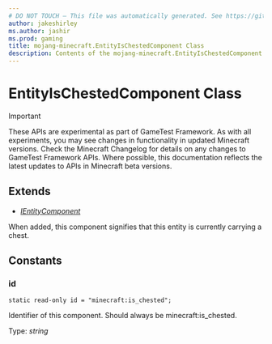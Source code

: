```yaml
---
# DO NOT TOUCH — This file was automatically generated. See https://github.com/Mojang/MinecraftApiDocsGenerator to modify descriptions, examples, etc.
author: jakeshirley
ms.author: jashir
ms.prod: gaming
title: mojang-minecraft.EntityIsChestedComponent Class
description: Contents of the mojang-minecraft.EntityIsChestedComponent class.
---
```

# EntityIsChestedComponent Class
>[!IMPORTANT]
>These APIs are experimental as part of GameTest Framework. As with all experiments, you may see changes in functionality in updated Minecraft versions. Check the Minecraft Changelog for details on any changes to GameTest Framework APIs. Where possible, this documentation reflects the latest updates to APIs in Minecraft beta versions.

## Extends
- [*IEntityComponent*](IEntityComponent.md)

When added, this component signifies that this entity is currently carrying a chest.

## Constants

### **id**
`static read-only id = "minecraft:is_chested";`

Identifier of this component. Should always be minecraft:is_chested.

Type: *string*

